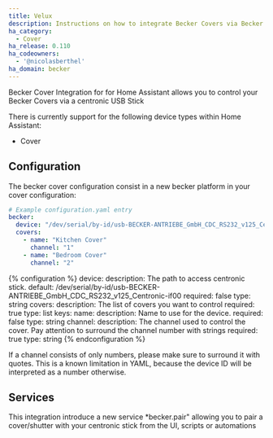 ```yaml
---
title: Velux
description: Instructions on how to integrate Becker Covers via Becker Centronic USB Strick with Home Assistant.
ha_category:
  - Cover
ha_release: 0.110
ha_codeowners:
  - '@nicolasberthel'
ha_domain: becker
---
```


Becker Cover Integration for for Home Assistant allows you to control your Becker Covers via a centronic USB Stick

There is currently support for the following device types within Home Assistant:

- Cover

## Configuration

The becker cover configuration consist in a new becker platform in your cover configuration:

```yaml
# Example configuration.yaml entry
becker:
  device: "/dev/serial/by-id/usb-BECKER-ANTRIEBE_GmbH_CDC_RS232_v125_Centronic-if00"
  covers:
    - name: "Kitchen Cover"
      channel: "1"
    - name: "Bedroom Cover"
      channel: "2"
```

{% configuration %}
device:
  description: The path to access centronic stick.
  default: /dev/serial/by-id/usb-BECKER-ANTRIEBE_GmbH_CDC_RS232_v125_Centronic-if00
  required: false
  type: string
covers:
  description: The list of covers you want to control
  required: true
  type: list
  keys:
    name:
      description: Name to use for the device.
      required: false
      type: string
    channel:
      description: The channel used to control the cover. Pay attention to surround the channel number with strings
      required: true
      type: string
{% endconfiguration %}

<div class='note warning'>
If a channel consists of only numbers, please make sure to surround it with quotes.
This is a known limitation in YAML, because the device ID will be interpreted as a number otherwise.
</div>

## Services

This integration introduce a new service *becker.pair" allowing you to pair a cover/shutter with your centronic stick from the UI, scripts or automations
